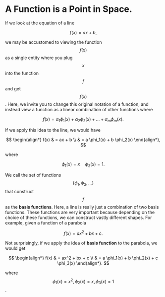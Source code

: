 # A Function is a Point in Space.

If we look at the equation of a line&#x20;

$$
f(x) = ax + b,
$$

we may be accustomed to viewing the function $$f(x)$$ as a single entity where you plug $$x$$ into the function $$f$$ and get $$f(x)$$. Here, we invite you to change this original notation of a function, and instead view a function as a linear combination of other functions where

$$
f(x) = \alpha_1 \phi_1(x) + \alpha_2 \phi_2(x) + ... + \alpha_m \phi_m(x).
$$

If we apply this idea to the line, we would have&#x20;

$$
\begin{align*}
    f(x) & = ax + b \\
        & = a \phi_1(x) + b \phi_2(x) 
\end{align*},
$$

where

$$
\phi_1(x) = x \quad \phi_2(x) = 1    .
$$

We call the set of functions $$\{ \phi_1, \phi_2, ... \}$$ that construct $$f$$ as the **basis functions**. Here, a line is really just a combination of two basis functions. These functions are very important because depending on the choice of these functions, we can construct vastly different shapes. For example, given a function of a parabola

$$
f(x) = a x^2 + bx + c.
$$

Not surprisingly, if we apply the idea of **basis function** to the parabola, we would get&#x20;

$$
\begin{align*}
    f(x) & = ax^2 + bx + c \\
        & = a \phi_1(x) + b \phi_2(x) + c \phi_3(x) 
\end{align*}.
$$

where $$\phi_1(x) = x^2 , \phi_2(x) = x , \phi_3(x) = 1$$.

